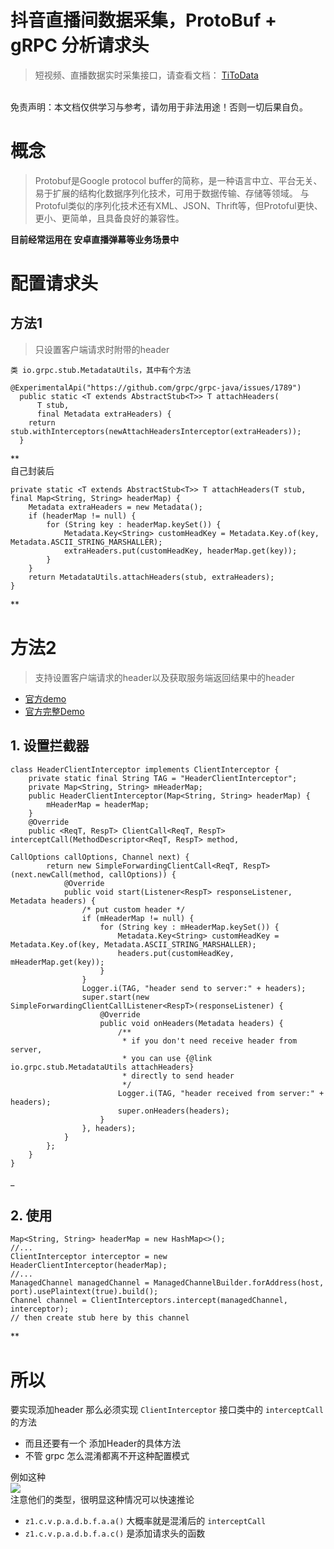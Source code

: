 # 抖音直播间数据采集，ProtoBuf + gRPC 分析请求头

> 短视频、直播数据实时采集接口，请查看文档： [TiToData](https://www.titodata.com?from=douyinarticle)


<br>免责声明：本文档仅供学习与参考，请勿用于非法用途！否则一切后果自负。

# 概念
> Protobuf是Google protocol buffer的简称，是一种语言中立、平台无关、易于扩展的结构化数据序列化技术，可用于数据传输、存储等领域。
> 与Protoful类似的序列化技术还有XML、JSON、Thrift等，但Protoful更快、更小、更简单，且具备良好的兼容性。

**目前经常运用在 安卓直播弹幕等业务场景中**

# 配置请求头

## 方法1
> 只设置客户端请求时附带的header

`类 io.grpc.stub.MetadataUtils，其中有个方法`
```
@ExperimentalApi("https://github.com/grpc/grpc-java/issues/1789")
  public static <T extends AbstractStub<T>> T attachHeaders(
      T stub,
      final Metadata extraHeaders) {
    return stub.withInterceptors(newAttachHeadersInterceptor(extraHeaders));
  }
```
**<br>自己封装后
```
private static <T extends AbstractStub<T>> T attachHeaders(T stub, final Map<String, String> headerMap) {
    Metadata extraHeaders = new Metadata();
    if (headerMap != null) {
        for (String key : headerMap.keySet()) {
            Metadata.Key<String> customHeadKey = Metadata.Key.of(key, Metadata.ASCII_STRING_MARSHALLER);
            extraHeaders.put(customHeadKey, headerMap.get(key));
        }
    }
    return MetadataUtils.attachHeaders(stub, extraHeaders);
}
```
**

# 方法2
> 支持设置客户端请求的header以及获取服务端返回结果中的header

- [官方demo](https://grpc.github.io/grpc-java/javadoc/io/grpc/ClientInterceptor.html)
- [官方完整Demo](https://github.com/grpc/grpc-java/blob/master/examples/src/main/java/io/grpc/examples/header/HeaderClientInterceptor.java)

## 1. 设置拦截器
```
class HeaderClientInterceptor implements ClientInterceptor {
    private static final String TAG = "HeaderClientInterceptor";
    private Map<String, String> mHeaderMap;
    public HeaderClientInterceptor(Map<String, String> headerMap) {
        mHeaderMap = headerMap;
    }
    @Override
    public <ReqT, RespT> ClientCall<ReqT, RespT> interceptCall(MethodDescriptor<ReqT, RespT> method,
                                                               CallOptions callOptions, Channel next) {
        return new SimpleForwardingClientCall<ReqT, RespT>(next.newCall(method, callOptions)) {
            @Override
            public void start(Listener<RespT> responseListener, Metadata headers) {
                /* put custom header */
                if (mHeaderMap != null) {
                    for (String key : mHeaderMap.keySet()) {
                        Metadata.Key<String> customHeadKey = Metadata.Key.of(key, Metadata.ASCII_STRING_MARSHALLER);
                        headers.put(customHeadKey, mHeaderMap.get(key));
                    }
                }
                Logger.i(TAG, "header send to server:" + headers);
                super.start(new SimpleForwardingClientCallListener<RespT>(responseListener) {
                    @Override
                    public void onHeaders(Metadata headers) {
                        /**
                         * if you don't need receive header from server,
                         * you can use {@link io.grpc.stub.MetadataUtils attachHeaders}
                         * directly to send header
                         */
                        Logger.i(TAG, "header received from server:" + headers);
                        super.onHeaders(headers);
                    }
                }, headers);
            }
        };
    }
}
```
_

## 2. 使用
```
Map<String, String> headerMap = new HashMap<>();
//...
ClientInterceptor interceptor = new HeaderClientInterceptor(headerMap);
//...
ManagedChannel managedChannel = ManagedChannelBuilder.forAddress(host, port).usePlaintext(true).build();
Channel channel = ClientInterceptors.intercept(managedChannel, interceptor);
// then create stub here by this channel
```
**

# 所以
要实现添加header 那么必须实现 `ClientInterceptor` 接口类中的 `interceptCall` 的方法

- 而且还要有一个 添加Header的具体方法
- 不管 grpc 怎么混淆都离不开这种配置模式

例如这种<br>[![](https://cdn.nlark.com/yuque/0/2021/png/97322/1612183626152-cf7623fb-cc84-488e-ab61-533bb067b6a8.png#align=left&display=inline&height=128&margin=%5Bobject%20Object%5D&originHeight=128&originWidth=1298&size=0&status=done&style=none&width=1298)](https://static.zhangkunzhi.com/typecho/2020/11/25/75898451902823/1606275898.png)<br>注意他们的类型，很明显这种情况可以快速推论

- `z1.c.v.p.a.d.b.f.a.a()` 大概率就是混淆后的 `interceptCall`
- `z1.c.v.p.a.d.b.f.a.c()` 是添加请求头的函数


<br>

